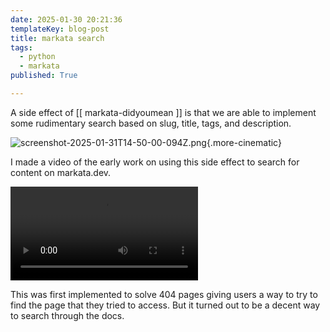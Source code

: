 ```yaml
---
date: 2025-01-30 20:21:36
templateKey: blog-post
title: markata search
tags:
  - python
  - markata
published: True

---
```


A side effect of [[ markata-didyoumean ]] is that we are able to implement some
rudimentary search based on slug, title, tags, and description.

![screenshot-2025-01-31T14-50-00-094Z.png](https://dropper.wayl.one/api/file/50cfa8dc-9d46-4f02-877b-688fa5510a83.png){.more-cinematic}

I made a video of the early work on using this side effect to search for content on markata.dev.

![Replay markata-search-1.mp4](https://dropper.wayl.one/api/file/fd677374-5ef1-41c7-8845-6de0e10f224b.mp4)

This was first implemented to solve 404 pages giving users a way to try to find
the page that they tried to access.  But it turned out to be a decent way to
search through the docs.
